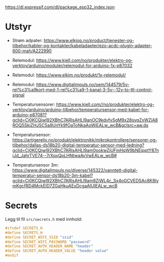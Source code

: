 https://dl.espressif.com/dl/package_esp32_index.json

# Utstyr

- Strøm adpater: https://www.elkjop.no/product/tjenester-og-tilbehor/kabler-og-kontakter/kabeladapter/ezo-acdc-plugin-adapter-600-mah/A222990
- Relemodul: https://www.kjell.com/no/produkter/elektro-og-verktoy/arduino/moduler/relemodul-for-arduino-1x-p87032
- Relemodul: https://www.elkim.no/produkt/1x-relemodul/
- Relemodul: https://www.digitalimpuls.no/oem/144579/5v-rel%c3%a9kort-med-1-rel%c3%a9-1-kanal-3-5v--12v-to-ttl-control-signal

- Temperatursensorer: https://www.kjell.com//no/produkter/elektro-og-verktoy/arduino/arduino-tilbehor/temperatursensor-med-kabel-for-arduino-p87081?gclid=Cj0KCQjwl92XBhC7ARIsAHLl9anOC9kdvfvSgM9x28svqZxWZjA8ROQ5SkjZHJSC5a9UnYk9fOaToNkaAoWiEALw_wcB&gclsrc=aw.ds
- Temperatursensor: https://artigereliv.no/produkt/elektronikk/mikrokontrollere/sensorer-og-tilbehor/dallas-ds18b20-digital-temperatur-sensor-med-ledning?gclid=Cj0KCQjwl92XBhC7ARIsAHLl9am0ookwZjUFmHqW9bNEjpptY87niJd_JahrTVE74--7rXqxQpLHNtwaAvVwEALw_wcB#
- Temperatursensor 3m: https://www.digitalimpuls.no/diverse/145322/vanntett-digital-temperatur-sensor-ds18b20-3m-kabel?gclid=Cj0KCQjwl92XBhC7ARIsAHLl9am8ZiWL4c_Sx4oGCVEDSAc8K8lvmKgcfRD4MckElD7ZGaHkuAExDcgaAlUIEALw_wcB

# Secrets

Legg til fil `src/secrets.h` med innhold:

```c++
#ifndef SECRETS_H
#define SECRETS_H
#define SECRET_WIFI_SSID "ssid"
#define SECRET_WIFI_PASSWORD "password"
#define SECRET_AUTH_HEADER_NAME "header"
#define SECRET_AUTH_HEADER_VALUE "header value"
#endif
```
